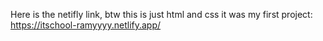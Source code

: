 Here is the netifly link, btw this is just html and css it was my first project: https://itschool-ramyyyy.netlify.app/ 
